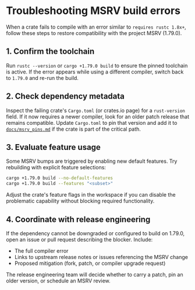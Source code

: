 # Troubleshooting MSRV build errors

When a crate fails to compile with an error similar to `requires rustc 1.8x+`,
follow these steps to restore compatibility with the project MSRV (1.79.0).

## 1. Confirm the toolchain

Run `rustc --version` or `cargo +1.79.0 build` to ensure the pinned toolchain is
active. If the error appears while using a different compiler, switch back to
`1.79.0` and re-run the build.

## 2. Check dependency metadata

Inspect the failing crate's `Cargo.toml` (or crates.io page) for a `rust-version`
field. If it now requires a newer compiler, look for an older patch release that
remains compatible. Update `Cargo.toml` to pin that version and add it to
[`docs/msrv_pins.md`](./msrv_pins.md) if the crate is part of the critical path.

## 3. Evaluate feature usage

Some MSRV bumps are triggered by enabling new default features. Try rebuilding
with explicit feature selections:

```sh
cargo +1.79.0 build --no-default-features
cargo +1.79.0 build --features "<subset>"
```

Adjust the crate's feature flags in the workspace if you can disable the
problematic capability without blocking required functionality.

## 4. Coordinate with release engineering

If the dependency cannot be downgraded or configured to build on 1.79.0, open an
issue or pull request describing the blocker. Include:

- The full compiler error
- Links to upstream release notes or issues referencing the MSRV change
- Proposed mitigation (fork, patch, or compiler upgrade request)

The release engineering team will decide whether to carry a patch, pin an older
version, or schedule an MSRV review.
